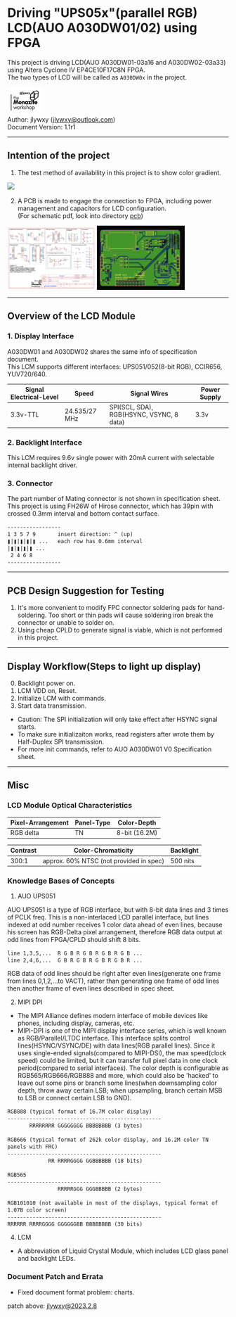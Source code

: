 # Driving "UPS05x"(parallel RGB) LCD(AUO A030DW01/02) using FPGA

This project is driving LCD(AUO A030DW01-03a16 and A030DW02-03a33) using Altera Cyclone IV EP4CE10F17C8N FPGA.<br>
The two types of LCD will be called as `A030DW0x` in the project.<br>

<img src="monazite-logo-lofi.png" width=80><br>
Author: jlywxy (jlywxy@outlook.com)<br>
Document Version: 1.1r1

- --

## Intention of the project

1. The test method of availability in this project is to show color gradient.<br>

<img src="demo1.png" width=200><br>

2. A PCB is made to engage the connection to FPGA, including power management and capacitors for LCD configuration.<br>(For schematic pdf, look into directory <a href="pcb">pcb</a>)<br>
<img src="pcb-schematic.png" width=200>
<img src="pcb-image.png" width=200><br>

- --

## Overview of the LCD Module

### 1. Display Interface

A030DW01 and A030DW02 shares the same info of specification document.<br>
This LCM supports different interfaces: UPS051/052(8-bit RGB), CCIR656, YUV720/640.

|Signal Electrical-Level       | Speed         | Signal Wires| Power Supply
|-----------------------|----------------|-----------|-|
|3.3v-TTL | 24.535/27 MHz | SPI(SCL, SDA), RGB(HSYNC, VSYNC, 8 data)|3.3v


### 2. Backlight Interface

This LCM requires 9.6v single power with 20mA current with selectable internal backlight driver.

### 3. Connector

The part number of Mating connector is not shown in specification sheet. This project is using FH26W of Hirose connector, which has 39pin with crossed 0.3mm interval and bottom contact surface.
```
-----------------
1 3 5 7 9       insert direction: ^ (up)
❚|❚|❚|❚|❚ ...   each row has 0.6mm interval
|❚|❚|❚|❚ ...
 2 4 6 8 
-----------------
```
- --


## PCB Design Suggestion for Testing

1. It's more convenient to modify FPC connector soldering pads for hand-soldering. Too short or thin pads will cause soldering iron break the connector or unable to solder on.
2. Using cheap CPLD to generate signal is viable, which is not performed in this project.

- --

## Display Workflow(Steps to light up display)

0. Backlight power on.
1. LCM VDD on, Reset.
2. Initialize LCM with commands.
3. Start data transmission.

* Caution: The SPI initialization will only take effect after HSYNC signal starts.
* To make sure initializaiton works, read registers after wrote them by Half-Duplex SPI transmission.
* For more init commands, refer to AUO A030DW01 V0 Specification sheet.

- --
## Misc

### LCD Module Optical Characteristics


|Pixel-Arrangement  | Panel-Type | Color-Depth
|-------------------|------------|------------------
RGB delta          | TN         | 8-bit (16.2M)


|Contrast | Color-Chromaticity            | Backlight
|----------|-------------------------------|--------
|300:1    | approx. 60% NTSC (not provided in spec) | 500 nits


### Knowledge Bases of Concepts
1. AUO UPS051

AUO UPS051 is a type of RGB interface, but with 8-bit data lines and 3 times of PCLK freq. This is a non-interlaced LCD parallel interface, but lines indexed at odd number receives 1 color data ahead of even lines, because his screen has RGB-Delta pixel arrangement, therefore RGB data output at odd lines from FPGA/CPLD should shift 8 bits.
```
line 1,3,5,...  R G B R G B R G B R G B ...
line 2,4,6,...  G B R G B R G B R G B R ...
```
RGB data of odd lines should be right after even lines(generate one frame from lines 0,1,2,...to VACT), rather than generating one frame of odd lines then another frame of even lines described in spec sheet.

2. MIPI DPI

* The MIPI Alliance defines modern interface of mobile devices like phones, including display, cameras, etc. 
* MIPI-DPI is one of the MIPI display interface series, which is well known as RGB/Parallel/LTDC interface. This interface splits control lines(HSYNC/VSYNC/DE) with data lines(RGB parallel lines). Since it uses single-ended signals(compared to MIPI-DSI), the max speed(clock speed) could be limited, but it can transfer full pixel data in one clock period(compared to serial interfaces). The color depth is configurable as RGB565/RGB666/RGB888 and more, which could also be 'hacked' to leave out some pins or branch some lines(when downsampling color depth, throw away certain LSB; when upsampling, branch certain MSB to LSB or connect certain LSB to GND).
```
RGB888 (typical format of 16.7M color display)
-------------------------------------------------
       RRRRRRRR GGGGGGGG BBBBBBBB (3 bytes)

RGB666 (typical format of 262k color display, and 16.2M color TN panels with FRC)
-------------------------------------------------
             RR RRRRGGGG GGBBBBBB (18 bits)

RGB565
-------------------------------------------------
                RRRRRGGG GGGBBBBB (2 bytes)

RGB101010 (not available in most of the displays, typical format of 1.07B color screen)
-------------------------------------------------
RRRRRR RRRRGGGG GGGGGGBB BBBBBBBB (30 bits)
```

4. LCM

* A abbreviation of Liquid Crystal Module, which includes LCD glass panel and backlight LEDs.

### Document Patch and Errata

* Fixed document format problem: charts.<br>

patch above: jlywxy@2023.2.8<br>
